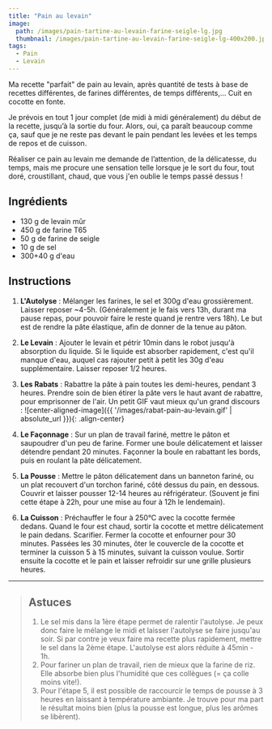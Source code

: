 ```yaml
---
title: "Pain au levain"
image: 
  path: /images/pain-tartine-au-levain-farine-seigle-lg.jpg
  thumbnail: /images/pain-tartine-au-levain-farine-seigle-lg-400x200.jpg
tags:
  - Pain
  - Levain
---
```


Ma recette "parfait" de pain au levain, après quantité de tests à base de recettes différentes, de farines différentes, de temps différents,... Cuit en cocotte en fonte.

Je prévois en tout 1 jour complet (de midi à midi généralement) du début de la recette, jusqu’à la sortie du four. Alors, oui, ça paraît beaucoup comme ça, sauf que je ne reste pas devant le pain pendant les levées et les temps de repos et de cuisson.

Réaliser ce pain au levain me demande de l’attention, de la délicatesse, du temps, mais me procure une sensation telle lorsque je le sort du four, tout doré, croustillant, chaud, que vous j'en oublie le temps passé dessus !

## Ingrédients

* 130 g de levain mûr
* 450 g de farine T65
* 50 g de farine de seigle
* 10 g de sel
* 300+40 g d'eau

## Instructions

1. **L'Autolyse** : Mélanger les farines, le sel et 300g d'eau grossièrement. Laisser reposer ~4-5h. (Généralement je le fais vers 13h, durant ma pause repas, pour pouvoir faire le reste quand je rentre vers 18h). Le but est de rendre la pâte élastique, afin de donner de la tenue au pâton.

2. **Le Levain** : Ajouter le levain et pétrir 10min dans le robot jusqu'à absorption du liquide. Si le liquide est absorber rapidement, c'est qu'il manque d'eau, auquel cas rajouter petit à petit les 30g d'eau supplémentaire. Laisser reposer 1/2 heures.

3. **Les Rabats** : Rabattre la pâte à pain toutes les demi-heures, pendant 3 heures. Prendre soin de bien étirer la pâte vers le haut avant de rabattre, pour emprisonner de l'air. Un petit GIF vaut mieux qu'un grand discours : 
![center-aligned-image]({{ '/images/rabat-pain-au-levain.gif' | absolute_url }}){: .align-center}

4. **Le Façonnage** : Sur un plan de travail fariné, mettre le pâton et saupoudrer d'un peu de farine. Former une boule délicatement et laisser détendre pendant 20 minutes. Façonner la boule en rabattant les bords, puis en roulant la pâte délicatement.

5. **La Pousse** : Mettre le pâton délicatement dans un banneton fariné, ou un plat recouvert d'un torchon fariné, côté dessus du pain, en dessous. Couvrir et laisser pousser 12-14 heures au réfrigérateur. (Souvent je fini cette étape à 22h, pour une mise au four à 12h le lendemain).

6. **La Cuisson** : Préchauffer le four à 250°C avec la cocotte fermée dedans. Quand le four est chaud, sortir la cocotte et mettre délicatement le pain dedans. Scarifier. Fermer la cocotte et enfourner pour 30 minutes. Passées les 30 minutes, ôter le couvercle de la cocotte et terminer la cuisson 5 à 15 minutes, suivant la cuisson voulue. Sortir ensuite la cocotte et le pain et laisser refroidir sur une grille plusieurs heures.

---

> ## Astuces
> 1. Le sel mis dans la 1ère étape permet de ralentir l'autolyse. Je peux donc faire le mélange le midi et laisser l'autolyse se faire jusqu'au soir. Si par contre je veux faire ma recette plus rapidement, mettre le sel dans la 2ème étape. L'autolyse est alors réduite à 45min - 1h.
> 2. Pour fariner un plan de travail, rien de mieux que la farine de riz. Elle absorbe bien plus l'humidité que ces collègues (= ça colle moins vite!).
> 3. Pour l'étape 5, il est possible de raccourcir le temps de pousse à 3 heures en laissant à température ambiante. Je trouve pour ma part le résultat moins bien (plus la pousse est longue, plus les arômes se libèrent).
